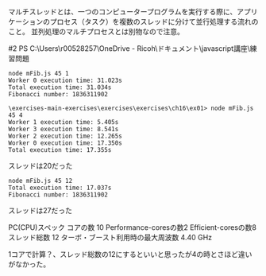マルチスレッドとは、一つのコンピュータープログラムを実行する際に、アプリケーションのプロセス（タスク）を複数のスレッドに分けて並行処理する流れのこと。
並列処理のマルチプロセスとは別物なので注意。


#2 
PS C:\Users\r00528257\OneDrive - Ricoh\ドキュメント\javascript講座\練習問題
```
node mFib.js 45 1 
Worker 0 execution time: 31.023s
Total execution time: 31.034s
Fibonacci number: 1836311902
```

```
\exercises-main-exercises\exercises\exercises\ch16\ex01> node mFib.js 45 4
Worker 1 execution time: 5.405s
Worker 3 execution time: 8.541s
Worker 2 execution time: 12.265s
Worker 0 execution time: 17.350s
Total execution time: 17.355s
```
スレッドは20だった

```
node mFib.js 45 12
Total execution time: 17.037s
Fibonacci number: 1836311902
```
スレッドは27だった

PC(CPU)スペック
コアの数 10
Performance-coresの数2
Efficient-coresの数8
スレッド総数 12
ターボ・ブースト利用時の最大周波数 4.40 GHz


1コアで計算？、スレッド総数の12にするといいと思ったが4の時とさほど違いがなかった。
